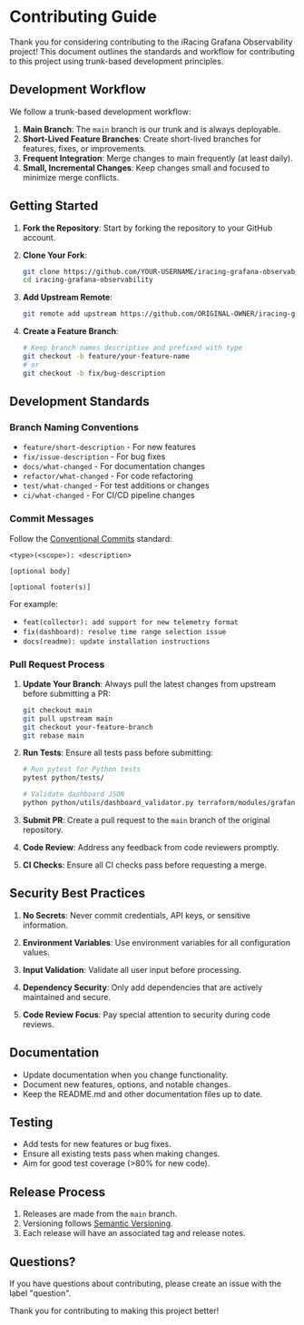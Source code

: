# Contributing Guide

Thank you for considering contributing to the iRacing Grafana Observability project! This document outlines the standards and workflow for contributing to this project using trunk-based development principles.

## Development Workflow

We follow a trunk-based development workflow:

1. **Main Branch**: The `main` branch is our trunk and is always deployable.
2. **Short-Lived Feature Branches**: Create short-lived branches for features, fixes, or improvements.
3. **Frequent Integration**: Merge changes to main frequently (at least daily).
4. **Small, Incremental Changes**: Keep changes small and focused to minimize merge conflicts.

## Getting Started

1. **Fork the Repository**: Start by forking the repository to your GitHub account.

2. **Clone Your Fork**:
   ```bash
   git clone https://github.com/YOUR-USERNAME/iracing-grafana-observability.git
   cd iracing-grafana-observability
   ```

3. **Add Upstream Remote**:
   ```bash
   git remote add upstream https://github.com/ORIGINAL-OWNER/iracing-grafana-observability.git
   ```

4. **Create a Feature Branch**:
   ```bash
   # Keep branch names descriptive and prefixed with type
   git checkout -b feature/your-feature-name
   # or
   git checkout -b fix/bug-description
   ```

## Development Standards

### Branch Naming Conventions

- `feature/short-description` - For new features
- `fix/issue-description` - For bug fixes
- `docs/what-changed` - For documentation changes
- `refactor/what-changed` - For code refactoring
- `test/what-changed` - For test additions or changes
- `ci/what-changed` - For CI/CD pipeline changes

### Commit Messages

Follow the [Conventional Commits](https://www.conventionalcommits.org/) standard:

```
<type>(<scope>): <description>

[optional body]

[optional footer(s)]
```

For example:
- `feat(collector): add support for new telemetry format`
- `fix(dashboard): resolve time range selection issue`
- `docs(readme): update installation instructions`

### Pull Request Process

1. **Update Your Branch**: Always pull the latest changes from upstream before submitting a PR:
   ```bash
   git checkout main
   git pull upstream main
   git checkout your-feature-branch
   git rebase main
   ```

2. **Run Tests**: Ensure all tests pass before submitting:
   ```bash
   # Run pytest for Python tests
   pytest python/tests/
   
   # Validate dashboard JSON
   python python/utils/dashboard_validator.py terraform/modules/grafana/dashboards/
   ```

3. **Submit PR**: Create a pull request to the `main` branch of the original repository.

4. **Code Review**: Address any feedback from code reviewers promptly.

5. **CI Checks**: Ensure all CI checks pass before requesting a merge.

## Security Best Practices

1. **No Secrets**: Never commit credentials, API keys, or sensitive information.

2. **Environment Variables**: Use environment variables for all configuration values.

3. **Input Validation**: Validate all user input before processing.

4. **Dependency Security**: Only add dependencies that are actively maintained and secure.

5. **Code Review Focus**: Pay special attention to security during code reviews.

## Documentation

- Update documentation when you change functionality.
- Document new features, options, and notable changes.
- Keep the README.md and other documentation files up to date.

## Testing

- Add tests for new features or bug fixes.
- Ensure all existing tests pass when making changes.
- Aim for good test coverage (>80% for new code).

## Release Process

1. Releases are made from the `main` branch.
2. Versioning follows [Semantic Versioning](https://semver.org/).
3. Each release will have an associated tag and release notes.

## Questions?

If you have questions about contributing, please create an issue with the label "question".

Thank you for contributing to making this project better!